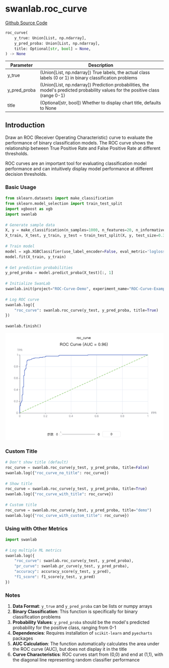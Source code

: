 # swanlab.roc_curve

[Github Source Code](https://github.com/SwanHubX/SwanLab/blob/main/swanlab/data/modules/custom_charts/metrics.py)

```python
roc_curve(
    y_true: Union[List, np.ndarray],
    y_pred_proba: Union[List, np.ndarray],
    title: Optional[str, bool] = None,
) -> None
```

| Parameter      | Description                                                                                                                           |
|--------------|--------------------------------------------------------------------------------------------------------------------------------------|
| y_true       | (Union[List, np.ndarray]) True labels, the actual class labels (0 or 1) in binary classification problems                                                                        |
| y_pred_proba | (Union[List, np.ndarray]) Prediction probabilities, the model's predicted probability values for the positive class (range 0-1)                                                                        |
| title        | (Optional[str, bool]) Whether to display chart title, defaults to None                                                                                                           |

## Introduction

Draw an ROC (Receiver Operating Characteristic) curve to evaluate the performance of binary classification models. The ROC curve shows the relationship between True Positive Rate and False Positive Rate at different thresholds.

ROC curves are an important tool for evaluating classification model performance and can intuitively display model performance at different decision thresholds.

### Basic Usage

```python
from sklearn.datasets import make_classification
from sklearn.model_selection import train_test_split
import xgboost as xgb
import swanlab

# Generate sample data
X, y = make_classification(n_samples=1000, n_features=20, n_informative=2, n_redundant=10, random_state=42)
X_train, X_test, y_train, y_test = train_test_split(X, y, test_size=0.3, random_state=42)

# Train model
model = xgb.XGBClassifier(use_label_encoder=False, eval_metric='logloss')
model.fit(X_train, y_train)

# Get prediction probabilities
y_pred_proba = model.predict_proba(X_test)[:, 1]

# Initialize SwanLab
swanlab.init(project="ROC-Curve-Demo", experiment_name="ROC-Curve-Example")

# Log ROC curve
swanlab.log({
    "roc_curve": swanlab.roc_curve(y_test, y_pred_proba, title=True)
})

swanlab.finish()
```

![](./pr-roc_curve/demo.png)

### Custom Title

```python
# Don't show title (default)
roc_curve = swanlab.roc_curve(y_test, y_pred_proba, title=False)
swanlab.log({"roc_curve_no_title": roc_curve})

# Show title
roc_curve = swanlab.roc_curve(y_test, y_pred_proba, title=True)
swanlab.log({"roc_curve_with_title": roc_curve})

# Custom title
roc_curve = swanlab.roc_curve(y_test, y_pred_proba, title="demo")
swanlab.log({"roc_curve_with_custom_title": roc_curve})
```

### Using with Other Metrics

```python
import swanlab

# Log multiple ML metrics
swanlab.log({
    "roc_curve": swanlab.roc_curve(y_test, y_pred_proba),
    "pr_curve": swanlab.pr_curve(y_test, y_pred_proba),
    "accuracy": accuracy_score(y_test, y_pred),
    "f1_score": f1_score(y_test, y_pred)
})
```

### Notes

1. **Data Format**: `y_true` and `y_pred_proba` can be lists or numpy arrays
2. **Binary Classification**: This function is specifically for binary classification problems
3. **Probability Values**: `y_pred_proba` should be the model's predicted probability for the positive class, ranging from 0-1
4. **Dependencies**: Requires installation of `scikit-learn` and `pyecharts` packages
5. **AUC Calculation**: The function automatically calculates the area under the ROC curve (AUC), but does not display it in the title
6. **Curve Characteristics**: ROC curves start from (0,0) and end at (1,1), with the diagonal line representing random classifier performance
